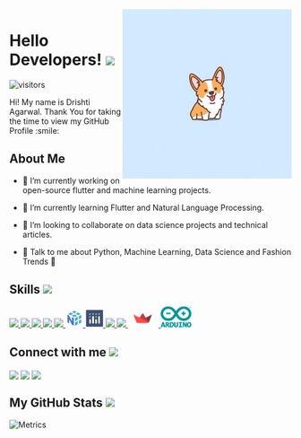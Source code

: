 <!-- <div align="center">
<img width="100%" height = "370px" src="https://raw.githubusercontent.com/drishti-agarwal/drishti-agarwal/main/My%20Post.jpg" alt="cover" />
</div> -->
<img width="60%" align="right" alt="Github" src="https://raw.githubusercontent.com/drishti-agarwal/drishti-agarwal/main/dcbf2d8fa07d727eec5fb97d8996e724.jpg" />

<h1> Hello Developers! <img src = "https://raw.githubusercontent.com/MartinHeinz/MartinHeinz/master/wave.gif" width = 50px> </h1>
<p align='center'>

![visitors](https://visitor-badge.glitch.me/badge?page_id=drishti-agarwal.drishti-agarwal)

</p>
<div size='20px'> Hi! My name is Drishti Agarwal. Thank You for taking the time to view my GitHub Profile :smile: 
</div>

<h2> About Me </h2>

<!-- <img width="35%" align="right" alt="Github" src="https://raw.githubusercontent.com/drishti-agarwal/drishti-agarwal/main/dcbf2d8fa07d727eec5fb97d8996e724.jpg" />
 -->

- 🔭 I’m currently working on open-source flutter and machine learning projects. 

- 🌱 I’m currently learning Flutter and Natural Language Processing. 

- 👯 I’m looking to collaborate on data science projects and technical articles. 

- 💬 Talk to me about Python, Machine Learning, Data Science and Fashion Trends 👗 

<h2> Skills <img src = "https://media2.giphy.com/media/QssGEmpkyEOhBCb7e1/giphy.gif?cid=ecf05e47a0n3gi1bfqntqmob8g9aid1oyj2wr3ds3mg700bl&rid=giphy.gif" width = 32px> </h2>
<a href= https://github.com/drishti-agarwal?tab=repositories&q=&type=&language=python&sort= > <img width ='32px' src ='https://raw.githubusercontent.com/rahulbanerjee26/githubAboutMeGenerator/main/icons/python.svg'> </a>
<a href= https://github.com/drishti-agarwal?tab=repositories&q=&type=&language=c&sort= > <img width ='32px' src ='https://raw.githubusercontent.com/rahulbanerjee26/githubAboutMeGenerator/main/icons/c.svg'> </a>
<a href= https://github.com/drishti-agarwal?tab=repositories&q=&type=&language=cpp&sort= > <img width ='32px' src ='https://raw.githubusercontent.com/rahulbanerjee26/githubAboutMeGenerator/main/icons/cpp.svg'> </a>
<a href= https://github.com/drishti-agarwal?tab=repositories&q=&type=&language=flutter&sort= > <img width ='32px' src ='https://raw.githubusercontent.com/rahulbanerjee26/githubAboutMeGenerator/main/icons/flutter.svg'> </a>
<a href= https://github.com/drishti-agarwal?tab=repositories&q=&type=&language=scikit&sort= > <img width ='32px' src ='https://raw.githubusercontent.com/rahulbanerjee26/githubAboutMeGenerator/main/icons/scikit.svg'> </a>
<a href= https://github.com/drishti-agarwal?tab=repositories&q=&type=&language=scikit&sort= > <img width ='32px' src ='https://raw.githubusercontent.com/drishti-agarwal/drishti-agarwal/934a7c49eb8c40a15728d328380adf42d9deda3c/numpy.svg'> </a>
<a href= https://github.com/drishti-agarwal?tab=repositories&q=&type=&language=scikit&sort= > <img width ='32px' src ='https://raw.githubusercontent.com/drishti-agarwal/drishti-agarwal/main/5997976.png'> </a>
<a href= https://github.com/drishti-agarwal?tab=repositories&q=&type=&language=docker&sort= > <img width ='32px' src ='https://raw.githubusercontent.com/rahulbanerjee26/githubAboutMeGenerator/main/icons/docker.svg'> </a>
<a href= https://github.com/drishti-agarwal?tab=repositories&q=&type=&language=github&sort= > <img width ='32px' src ='https://raw.githubusercontent.com/rahulbanerjee26/githubAboutMeGenerator/main/icons/github.svg'> </a>
<a href= https://github.com/drishti-agarwal?tab=repositories&q=&type=&language=github&sort= > <img width ='55px' src ='https://raw.githubusercontent.com/drishti-agarwal/drishti-agarwal/main/streamlit.png'> </a>
<a href= https://github.com/drishti-agarwal?tab=repositories&q=&type=&language=github&sort= > <img width ='55px' src ='https://raw.githubusercontent.com/drishti-agarwal/drishti-agarwal/main/arduino-logo-png-transparent.png'> </a>





<h2> Connect with me <img src='https://raw.githubusercontent.com/ShahriarShafin/ShahriarShafin/main/Assets/handshake.gif' width="100px"> </h2>
<a href = 'https://www.linkedin.com/in/drishti-agarwal'> <img width = '32px' align= 'center' src="https://raw.githubusercontent.com/rahulbanerjee26/githubAboutMeGenerator/main/icons/linked-in-alt.svg"/></a> 
<a href = 'https://bit.ly/35iaioo'> <img width = '32px' align= 'center' src="https://raw.githubusercontent.com/rahulbanerjee26/githubAboutMeGenerator/main/icons/portfolio.png"/></a> 
<a href = 'https://www.github.com/drishti-agarwal'> <img width = '32px' align= 'center' src="https://raw.githubusercontent.com/rahulbanerjee26/githubAboutMeGenerator/main/icons/github.svg"/></a> 



<h2> My GitHub Stats <img src='https://media1.giphy.com/media/du3J3cXyzhj75IOgvA/giphy.gif?cid=ecf05e47x2g034i9pzwtzzsd3xgg2w9nr94t4tflbbgo3008&rid=giphy.gif' width='32px'> </h2>

![Metrics](https://github-readme-stats.vercel.app/api?username=drishti-agarwal&theme=radical&show_icons=true)



<br>

